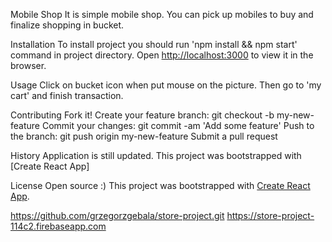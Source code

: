 Mobile Shop
It is simple mobile shop. You can pick up mobiles to buy and finalize shopping in bucket.

Installation
To install project you should run 'npm install && npm start' command in project directory.
Open [http://localhost:3000](http://localhost:3000) to view it in the browser.

Usage
Click on bucket icon when put mouse on the picture. Then go to 'my cart' and finish transaction.

Contributing
Fork it!
Create your feature branch: git checkout -b my-new-feature
Commit your changes: git commit -am 'Add some feature'
Push to the branch: git push origin my-new-feature
Submit a pull request

History
Application is still updated. 
This project was bootstrapped with [Create React App]

License
Open source :)
This project was bootstrapped with [Create React App](https://github.com/facebook/create-react-app).

https://github.com/grzegorzgebala/store-project.git
https://store-project-114c2.firebaseapp.com